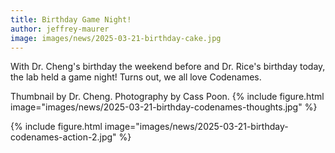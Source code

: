 ```yaml
---
title: Birthday Game Night!
author: jeffrey-maurer
image: images/news/2025-03-21-birthday-cake.jpg
---
```


With Dr. Cheng's birthday the weekend before and Dr. Rice's birthday today, the lab held a game night! Turns out, we all love Codenames.

Thumbnail by Dr. Cheng. Photography by Cass Poon.
{%
    include figure.html 
    image="images/news/2025-03-21-birthday-codenames-thoughts.jpg"
%}

{%
    include figure.html 
    image="images/news/2025-03-21-birthday-codenames-action-2.jpg"
%}

